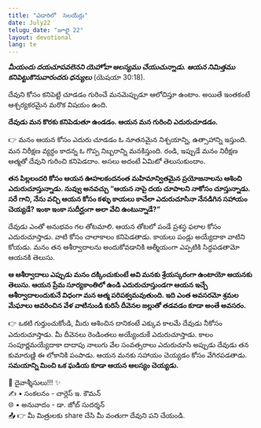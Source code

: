 ```yaml
---
title: "ఎడారిలో  సెలయేర్లు"
date: July22
telugu_date: "జూలై 22"
layout: devotional
lang: te
---
```

***మీయందు దయచూపవలెనని యెహోవా ఆలస్యము చేయుచున్నాడు. ఆయన నిమిత్తము కనిపెట్టుకొనువారందరు ధన్యులు*** (యెషయా 30:18).

దేవుని కోసం కనిపెట్టి చూడడం గురించే మనమెప్పుడూ ఆలోచిస్తూ ఉంటాం. అయితే ఇంతకంటే ఆశ్చర్యకరమైన మరొక విషయం ఉంది. 

**దేవుడు మన కొరకు కనిపెడుతూ ఉండడం. ఆయన మన గురించి ఎదురుచూడడం.**

👉 మనం ఆయన కోసం ఎదురు చూడడం ఓ నూతనమైన నిశ్చయాన్ని, ఉత్సాహాన్ని ఇస్తుంది. మన నిరీక్షణ వ్యర్ధం కాదన్న ఓ గొప్ప నిబ్బరాన్ని మనకిస్తుంది. రండి, ఇప్పుడే మనం నిరీక్షణ ఆత్మతో దేవుని గురించి కనిపెడదాం. అసలు అదంటే ఏమిటో తెలుసుకుందాం. 

**తన పిల్లలందరి కోసం ఆయన ఊహలకందనంత మహిమాన్వితమైన ప్రయోజనాలను ఆశించి ఎదురుచూస్తున్నాడు. నువ్వు అనవచ్చు “ఆయన నాపై దయ చూపాలని నాకోసం చూస్తున్నాడు. సరే గాని, నేను వచ్చి ఆయన కోసం కళ్ళు కాయలు కాచేలా ఎదురుచూసినా నేనడిగిన సహాయం చెయ్యడే? ఇంకా ఇంకా సుదీర్ఘంగా అలా వేచి ఉంటున్నాడే?”**

దేవుడు ఎంతో అనుభవం గల తోటమాలి. ఆయన తోటలో పండే ప్రశస్థ ఫలాల కోసం ఎదురుచూస్తాడు. వాటి కోసం చాలాకాలం కనిపెడతాడు. కాయలు పండ్లు అయ్యేదాకా వాటిని కోయడు. మనం తన ఆశీర్వాదాలను అందుకోవడానికి ఆత్మీయంగా ఎప్పటికి సిద్ధపడతామో ఆయనకి తెలుసు. 

**ఆ ఆశీర్వాదాలు ఎప్పుడు మనం దక్కించుకుంటే అవి మనకు శ్రేయస్కరంగా ఉంటాయో ఆయనకు తెలుసు. ఆయన ప్రేమ సూర్యకాంతిలో ఉండి ఎదురుచూస్తుండగా ఆయన ఇచ్చే ఆశీర్వాదాలందుకునే విధంగా మన ఆత్మ పరిపక్వమవుతుంది. ఇది ఎంత అవసరమో శ్రమల మేఘాలు ఆవరించిన వేళ వాటినుండి కురిసే దీవెనల జల్లుతో తడవడం కూడా అంతే అవసరం.**

👉 ఒకటి గుర్తుంచుకోండి, మీరు ఆశించిన దానికంటే ఎక్కువ కాలమే దేవుడు నీకోసం ఎదురుచూస్తాడు. మీ దీవెనలు రెండింతలు అయ్యేందుకే ఎదురుచూస్తాడు. కాలం సంపూర్ణమయ్యేదాకా దాదాపు నాలుగు వేల సంవత్సరాలు ఎదురుచూసి అప్పుడు దేవుడు తన కుమారుణ్ణి ఈ లోకానికి పంపాడు. ఆయన మనకు సహాయం చెయ్యడం కోసం వేగిరపడతాడు. **సమయాన్ని మించి ఒక ఘడియ కూడా ఆయన ఆలస్యం చెయ్యడు.**


<div class="blessing">🙏 <span class="bless-text">దైవాశ్శీసులు!!!</span> ✨</div>

<div class="credit">✍️ <span class="credit-text">▪ సంకలనం - చార్లెస్ ఇ. కౌమన్</span></div>
<div class="credit">🌐 <span class="credit-text">▪ అనువాదం - డా. జోబ్ సుదర్శన్</span></div>


<div class="share">📤 👉 <span class="share-text">మీ మిత్రులకు share చేసి మీ వంతుగా దేవుని పని చేయండి.</span></div>

